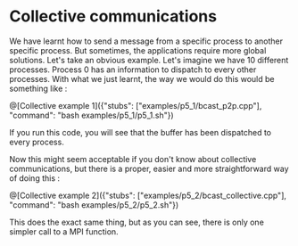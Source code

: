 # Collective communications

We have learnt how to send a message from a specific process to another specific process. But sometimes, the applications require more global solutions. Let's take an obvious example. Let's imagine we have 10 different processes. Process 0 has an information to dispatch to every other processes. With what we just learnt, the way we would do this would be something like :

@[Collective example 1]({"stubs": ["examples/p5_1/bcast_p2p.cpp"], "command": "bash examples/p5_1/p5_1.sh"})

If you run this code, you will see that the buffer has been dispatched to every process.

Now this might seem acceptable if you don't know about collective communications, but there is a proper, easier and more straightforward way of doing this :

@[Collective example 2]({"stubs": ["examples/p5_2/bcast_collective.cpp"], "command": "bash examples/p5_2/p5_2.sh"})

This does the exact same thing, but as you can see, there is only one simpler call to a MPI function.